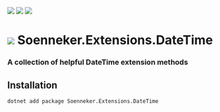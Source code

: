[![](https://img.shields.io/nuget/v/soenneker.extensions.datetime.svg?style=for-the-badge)](https://www.nuget.org/packages/soenneker.extensions.datetime/)
[![](https://img.shields.io/github/actions/workflow/status/soenneker/soenneker.extensions.datetime/publish-package.yml?style=for-the-badge)](https://github.com/soenneker/soenneker.extensions.datetime/actions/workflows/publish-package.yml)
[![](https://img.shields.io/nuget/dt/soenneker.extensions.datetime.svg?style=for-the-badge)](https://www.nuget.org/packages/soenneker.extensions.datetime/)

# ![](https://user-images.githubusercontent.com/4441470/224455560-91ed3ee7-f510-4041-a8d2-3fc093025112.png) Soenneker.Extensions.DateTime
### A collection of helpful DateTime extension methods

## Installation

```
dotnet add package Soenneker.Extensions.DateTime
```
